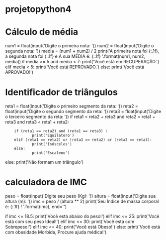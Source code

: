 # projetopython4
# Cálculo de média

num1 = float(input('Digite o primeira nota: '))
num2 = float(input('Digite o segunda nota: '))
media = (num1 + num2) / 2
print('A primeira nota foi {:.1f}, a segunda nota foi {:.1f} e A sua MÉDIA é: {:.1f} '.format(num1, num2, media))
if media >= 5 and media < 7:
    print('Você está em RECUPERAÇÃO.')
elif media < 5:
    print('Você está REPROVADO.')
else:
    print('Você está APROVADO!')

# Identificador de triângulos

reta1 = float(input('Digite o primeiro segmento da reta: '))
reta2 = float(input('Digite o segundo segmento da reta: '))
reta3 = float(input('Digite o terceiro segmento da reta: '))
if reta1 < reta2 + reta3 and reta2 < reta1 + reta3 and reta3 < reta1 + reta2:

        if (reta1 == reta2) and (reta1 == reta3) :
                print('Equilatero')
        elif (reta1 == reta2) or (reta1 == reta2) or (reta2 == reta3):
                print('Isósceles')
        else:
                print('Escaleno')
else:
        print('Não formam um triângulo')

# calculadora de IMC

peso = float(input('Digite seu peso (Kg): '))
altura = float(input('Digite sua altura (m): '))
imc = peso / (altura ** 2)
print('Seu Índice de massa corporal é: {:.1f} ! '.format(imc), end='')

if imc <= 18.5:
    print('Você está abaixo do peso!')
elif imc <= 25:
    print('Você está com seu peso Ideal!')
elif imc <= 30:
    print('Você está com Sobrepeso!')
elif imc <= 40:
    print('Você está Obeso!')
else:
    print('Você está com obesidade Morbida, Procure ajuda médica!')
